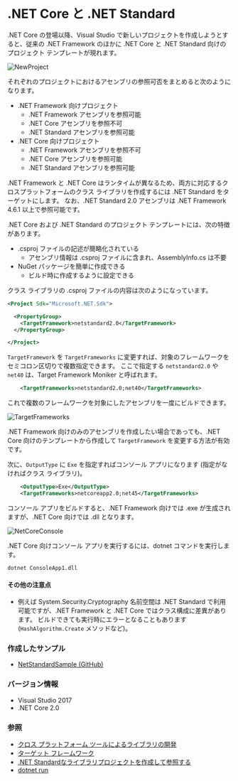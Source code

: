 # .NET Core と .NET Standard
.NET Core の登場以降、Visual Studio で新しいプロジェクトを作成しようとすると、従来の .NET Framework のほかに .NET Core と .NET Standard 向けのプロジェクト テンプレートが現れます。

![NewProject](https://github.com/sakapon/Samples-2018/blob/master/Images/NetStandardSample/NewProject.png)

それぞれのプロジェクトにおけるアセンブリの参照可否をまとめると次のようになります。
- .NET Framework 向けプロジェクト
  - .NET Framework アセンブリを参照可能
  - .NET Core アセンブリを参照不可
  - .NET Standard アセンブリを参照可能
- .NET Core 向けプロジェクト
  - .NET Framework アセンブリを参照不可
  - .NET Core アセンブリを参照可能
  - .NET Standard アセンブリを参照可能

.NET Framework と .NET Core はランタイムが異なるため、両方に対応するクロスプラットフォームのクラス ライブラリを作成するには .NET Standard をターゲットにします。
なお、.NET Standard 2.0 アセンブリは .NET Framework 4.6.1 以上で参照可能です。

.NET Core および .NET Standard のプロジェクト テンプレートには、次の特徴があります。
- .csproj ファイルの記述が簡略化されている
  - アセンブリ情報は .csproj ファイルに含まれ、AssemblyInfo.cs は不要
- NuGet パッケージを簡単に作成できる
  - ビルド時に作成するように設定できる

クラス ライブラリの .csproj ファイルの内容は次のようになっています。
```xml
<Project Sdk="Microsoft.NET.Sdk">

  <PropertyGroup>
    <TargetFramework>netstandard2.0</TargetFramework>
  </PropertyGroup>

</Project>
```

`TargetFramework` を `TargetFrameworks` に変更すれば、対象のフレームワークをセミコロン区切りで複数指定できます。
ここで指定する `netstandard2.0` や `net40` は、Target Framework Moniker と呼ばれます。
```xml
    <TargetFrameworks>netstandard2.0;net40</TargetFrameworks>
```

これで複数のフレームワークを対象にしたアセンブリを一度にビルドできます。

![TargetFrameworks](https://github.com/sakapon/Samples-2018/blob/master/Images/NetStandardSample/TargetFrameworks.png)

.NET Framework 向けのみのアセンブリを作成したい場合であっても、.NET Core 向けのテンプレートから作成して `TargetFramework` を変更する方法が有効です。

次に、`OutputType` に `Exe` を指定すればコンソール アプリになります (指定がなければクラス ライブラリ)。
```xml
    <OutputType>Exe</OutputType>
    <TargetFrameworks>netcoreapp2.0;net45</TargetFrameworks>
```

コンソール アプリをビルドすると、.NET Framework 向けでは .exe が生成されますが、.NET Core 向けでは .dll となります。

![NetCoreConsole](https://github.com/sakapon/Samples-2018/blob/master/Images/NetStandardSample/NetCoreConsole.png)

.NET Core 向けコンソール アプリを実行するには、dotnet コマンドを実行します。
```
dotnet ConsoleApp1.dll
```

#### その他の注意点
- 例えば System.Security.Cryptography 名前空間は .NET Standard で利用可能ですが、.NET Framework と .NET Core ではクラス構成に差異があります。
ビルドできても実行時にエラーとなることもあります (`HashAlgorithm.Create` メソッドなど)。

### 作成したサンプル
- [NetStandardSample (GitHub)](https://github.com/sakapon/Samples-2018/tree/master/NetStandardSample)

### バージョン情報
- Visual Studio 2017
- .NET Core 2.0

### 参照
- [クロス プラットフォーム ツールによるライブラリの開発](https://docs.microsoft.com/ja-jp/dotnet/core/tutorials/libraries)
- [ターゲット フレームワーク](https://docs.microsoft.com/ja-jp/dotnet/standard/frameworks)
- [.NET Standardなライブラリプロジェクトを作成して参照する](https://www.buildinsider.net/language/dotnetcore/05)
- [dotnet run](https://docs.microsoft.com/ja-jp/dotnet/core/tools/dotnet-run)
